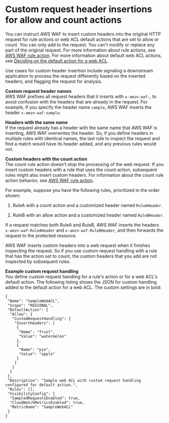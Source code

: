 # Custom request header insertions for allow and count actions<a name="customizing-the-incoming-request"></a>

You can instruct AWS WAF to insert custom headers into the original HTTP request for rule actions or web ACL default actions that are set to allow or count\. You can only add to the request\. You can't modify or replace any part of the original request\. For more information about rule actions, see [AWS WAF rule action](waf-rule-action.md)\. For more information about default web ACL actions, see [Deciding on the default action for a web ACL](web-acl-default-action.md)\.

Use cases for custom header insertion include signaling a downstream application to process the request differently based on the inserted headers, and flagging the request for analysis\.

**Custom request header names**  
AWS WAF prefixes all request headers that it inserts with `x-amzn-waf-`, to avoid confusion with the headers that are already in the request\. For example, if you specify the header name `sample`, AWS WAF inserts the header `x-amzn-waf-sample`\. 

**Headers with the same name**  
If the request already has a header with the same name that AWS WAF is inserting, AWS WAF overwrites the header\. So, if you define headers in multiple rules with identical names, the last rule to inspect the request and find a match would have its header added, and any previous rules would not\. 

**Custom headers with the count action**  
The count rule action doesn't stop the processing of the web request\. If you insert custom headers with a rule that uses the count action, subsequent rules might also insert custom headers\. For information about the count rule action behavior, see [AWS WAF rule action](waf-rule-action.md)\.

For example, suppose you have the following rules, prioritized in the order shown: 

1. RuleA with a count action and a customized header named `RuleAHeader`\.

1. RuleB with an allow action and a customized header named `RuleBHeader`\.

If a request matches both RuleA and RuleB, AWS WAF inserts the headers `x-amzn-waf-RuleAHeader` and `x-amzn-waf-RuleBHeader`, and then forwards the request to the protected resource\. 

AWS WAF inserts custom headers into a web request when it finishes inspecting the request\. So if you use custom request handling with a rule that has the action set to count, the custom headers that you add are not inspected by subsequent rules\. 

**Example custom request handling**  
You define custom request handling for a rule's action or for a web ACL's default action\. The following listing shows the JSON for custom handling added to the default action for a web ACL\. The custom settings are in bold: 

```
{
 "Name": "SampleWebACL",
 "Scope": "REGIONAL",
 "DefaultAction": {
  "Allow": {
   "CustomRequestHandling": {
    "InsertHeaders": [
     {
      "Name": "fruit",
      "Value": "watermelon"
     },
     {
      "Name": "pie",
      "Value": "apple"
     }
    ]
   }
  }
 },
 "Description": "Sample web ACL with custom request handling configured for default action.",
 "Rules": [],
 "VisibilityConfig": {
  "SampledRequestsEnabled": true,
  "CloudWatchMetricsEnabled": true,
  "MetricName": "SampleWebACL"
 }
}
```